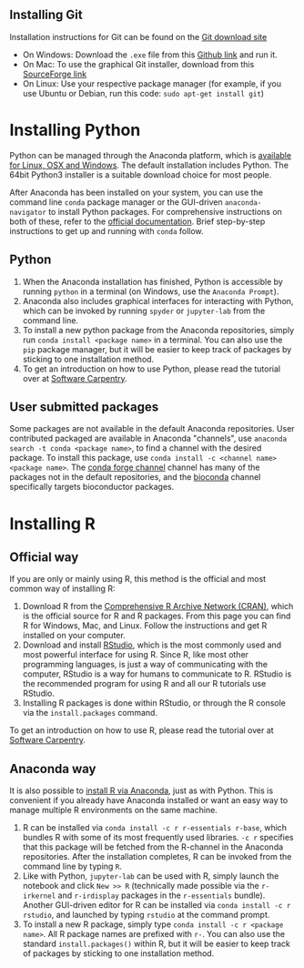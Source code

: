 ## Installing Git

Installation instructions for Git can be found on the
[Git download site](http://git-scm.com/book/en/Getting-Started-Installing-Git)
- On Windows: Download the `.exe` file from this
  [Github link](http://msysgit.github.io) and run it.
- On Mac: To use the graphical Git installer, download from this
  [SourceForge link](http://sourceforge.net/projects/git-osx-installer/)
- On Linux: Use your respective package manager (for example, if you
  use Ubuntu or Debian, run this code: `sudo apt-get install git`)


# Installing Python

Python can be managed through the Anaconda platform, which is [available for Linux, OSX and Windows](https://www.anaconda.com/distribution/). The default installation includes Python. The 64bit Python3 installer is a suitable download choice for most people.

After Anaconda has been installed on your system, you can use the command line `conda` package manager or the GUI-driven `anaconda-navigator` to install Python packages. For comprehensive instructions on both of these, refer to the [official documentation](https://docs.continuum.io/anaconda/#navigator-or-conda). Brief step-by-step instructions to get up and running with `conda` follow.

## Python
1. When the Anaconda installation has finished, Python is accessible by running
   `python` in a terminal (on Windows, use the `Anaconda Prompt`).
2. Anaconda also includes graphical interfaces for interacting with Python,
   which can be invoked by running `spyder` or `jupyter-lab` from the command line.
3. To install a new python package from the Anaconda repositories, simply run `conda install <package name>` in a terminal. You can also use the `pip` package manager, but it will be easier to keep track of packages by sticking to one installation method.
4. To get an introduction on how to use Python, please read the tutorial over at [Software Carpentry](https://swcarpentry.github.io/python-novice-inflammation/).

## User submitted packages

Some packages are not available in the default Anaconda repositories. User contributed packaged are available in Anaconda "channels", use `anaconda search -t conda <package name>`, to find a channel with the desired package. To install this package, use `conda install -c <channel name> <package name>`. The [conda forge channel](https://conda-forge.github.io/) channel has many of the packages not in the default repositories, and the [bioconda](https://bioconda.github.io/) channel specifically targets bioconductor packages.

# Installing R

## Official way

If you are only or mainly using R, this method is the official and most common
way of installing R:

1. Download R from the [Comprehensive R Archive Network (CRAN)](https://cran.r-project.org/),
which is the official source for R and R packages. From this page you can find R
for Windows, Mac, and Linux. Follow the instructions and get R installed on your
computer.
2. Download and install [RStudio](https://www.rstudio.com/products/rstudio/download/#download),
which is the most commonly used and most powerful interface for using R. Since
R, like most other programming languages, is just a way of communicating with
the computer, RStudio is a way for humans to communicate to R. RStudio is the
recommended program for using R and all our R tutorials use RStudio.
3. Installing R packages is done within RStudio, or through the R console via
the `install.packages` command.

To get an introduction on how to use R, please read the tutorial over at
[Software Carpentry](https://swcarpentry.github.io/r-novice-inflammation/).

## Anaconda way

It is also possible to [install R via
Anaconda](https://docs.anaconda.com/anaconda/user-guide/tasks/use-r-language),
just as with Python. This is convenient if you already have Anaconda installed
or want an easy way to manage multiple R environments on the same machine.

1. R can be installed via `conda install -c r r-essentials r-base`, which
   bundles R with some of its most frequently used libraries. `-c r` specifies
   that this package will be fetched from the R-channel in the Anaconda
   repositories. After the installation completes, R can be invoked from the
   command line by typing `R`.
2. Like with Python, `jupyter-lab` can be used with R, simply launch
   the notebook and click `New >> R` (technically made possible via the
   `r-irkernel` and `r-irdisplay` packages in the `r-essentials` bundle).
   Another GUI-driven editor for R can be installed via `conda install -c
   r rstudio`, and launched by typing `rstudio` at the command prompt.
3. To install a new R package, simply type `conda install -c r <package name>`.
   All R package names are prefixed with `r-`. You can also use the standard
   `install.packages()` within R, but it will be easier to keep track of
   packages by sticking to one installation method.

